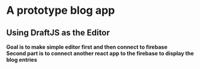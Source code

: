 # A prototype blog app
## Using DraftJS as the Editor

**Goal is to make simple editor first and then connect to firebase**\
**Second part is to connect another react app to the firebase to display the blog entries**
